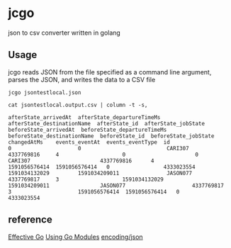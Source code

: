 # jcgo

json to csv converter written in golang

## Usage

jcgo reads JSON from the file specified as a command line argument, parses the JSON, and writes the data to a CSV file

```{bash}
jcgo jsontestlocal.json
```

`cat jsontestlocal.output.csv | column -t -s,`

```{bash}
afterState_arrivedAt  afterState_departureTimeMs  afterState_destinationName  afterState_id  afterState_jobState  beforeState_arrivedAt  beforeState_departureTimeMs  beforeState_destinationName  beforeState_id  beforeState_jobState  changedAtMs    events_eventAt  events_eventType  id
0                     0                           CARI307                     4337769816     4                    0                      0                            CARI307                      4337769816      4                     1591056576414  1591056576414   0                 4333023554
1591034132029         1591034209011               JASON077                    4337769817     3                    1591034132029          1591034209011                JASON077                     4337769817      3                     1591056576414  1591056576414   0                 4333023554
```

## reference

[Effective Go](https://golang.org/doc/effective_go.html)
[Using Go Modules](https://blog.golang.org/using-go-modules)
[encoding/json](https://golang.org/pkg/encoding/json/)
